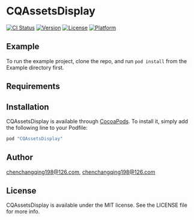 # CQAssetsDisplay

[![CI Status](http://img.shields.io/travis/chenchangqing198@126.com/CQAssetsDisplay.svg?style=flat)](https://travis-ci.org/chenchangqing198@126.com/CQAssetsDisplay)
[![Version](https://img.shields.io/cocoapods/v/CQAssetsDisplay.svg?style=flat)](http://cocoapods.org/pods/CQAssetsDisplay)
[![License](https://img.shields.io/cocoapods/l/CQAssetsDisplay.svg?style=flat)](http://cocoapods.org/pods/CQAssetsDisplay)
[![Platform](https://img.shields.io/cocoapods/p/CQAssetsDisplay.svg?style=flat)](http://cocoapods.org/pods/CQAssetsDisplay)

## Example

To run the example project, clone the repo, and run `pod install` from the Example directory first.

## Requirements

## Installation

CQAssetsDisplay is available through [CocoaPods](http://cocoapods.org). To install
it, simply add the following line to your Podfile:

```ruby
pod "CQAssetsDisplay"
```

## Author

chenchangqing198@126.com, chenchangqing198@126.com

## License

CQAssetsDisplay is available under the MIT license. See the LICENSE file for more info.
